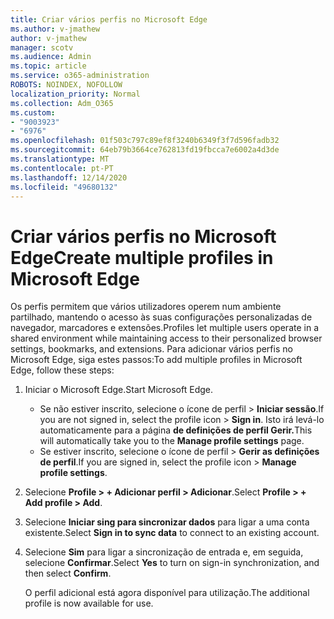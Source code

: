 ```yaml
---
title: Criar vários perfis no Microsoft Edge
ms.author: v-jmathew
author: v-jmathew
manager: scotv
ms.audience: Admin
ms.topic: article
ms.service: o365-administration
ROBOTS: NOINDEX, NOFOLLOW
localization_priority: Normal
ms.collection: Adm_O365
ms.custom:
- "9003923"
- "6976"
ms.openlocfilehash: 01f503c797c89ef8f3240b6349f3f7d596fadb32
ms.sourcegitcommit: 64eb79b3664ce762813fd19fbcca7e6002a4d3de
ms.translationtype: MT
ms.contentlocale: pt-PT
ms.lasthandoff: 12/14/2020
ms.locfileid: "49680132"
---
```

# <a name="create-multiple-profiles-in-microsoft-edge"></a><span data-ttu-id="383e0-102">Criar vários perfis no Microsoft Edge</span><span class="sxs-lookup"><span data-stu-id="383e0-102">Create multiple profiles in Microsoft Edge</span></span>

<span data-ttu-id="383e0-103">Os perfis permitem que vários utilizadores operem num ambiente partilhado, mantendo o acesso às suas configurações personalizadas de navegador, marcadores e extensões.</span><span class="sxs-lookup"><span data-stu-id="383e0-103">Profiles let multiple users operate in a shared environment while maintaining access to their personalized browser settings, bookmarks, and extensions.</span></span> <span data-ttu-id="383e0-104">Para adicionar vários perfis no Microsoft Edge, siga estes passos:</span><span class="sxs-lookup"><span data-stu-id="383e0-104">To add multiple profiles in Microsoft Edge, follow these steps:</span></span>

1. <span data-ttu-id="383e0-105">Iniciar o Microsoft Edge.</span><span class="sxs-lookup"><span data-stu-id="383e0-105">Start Microsoft Edge.</span></span>
    - <span data-ttu-id="383e0-106">Se não estiver inscrito, selecione o ícone de perfil > **Iniciar sessão**.</span><span class="sxs-lookup"><span data-stu-id="383e0-106">If you are not signed in, select the profile icon > **Sign in**.</span></span> <span data-ttu-id="383e0-107">Isto irá levá-lo automaticamente para a página **de definições de perfil Gerir.**</span><span class="sxs-lookup"><span data-stu-id="383e0-107">This will automatically take you to the **Manage profile settings** page.</span></span>
    - <span data-ttu-id="383e0-108">Se estiver inscrito, selecione o ícone de perfil > **Gerir as definições de perfil**.</span><span class="sxs-lookup"><span data-stu-id="383e0-108">If you are signed in, select the profile icon > **Manage profile settings**.</span></span>
2. <span data-ttu-id="383e0-109">Selecione **Profile > + Adicionar perfil > Adicionar**.</span><span class="sxs-lookup"><span data-stu-id="383e0-109">Select **Profile > + Add profile > Add**.</span></span>
3. <span data-ttu-id="383e0-110">Selecione **Iniciar sing para sincronizar dados** para ligar a uma conta existente.</span><span class="sxs-lookup"><span data-stu-id="383e0-110">Select **Sign in to sync data** to connect to an existing account.</span></span>
4. <span data-ttu-id="383e0-111">Selecione **Sim** para ligar a sincronização de entrada e, em seguida, selecione **Confirmar**.</span><span class="sxs-lookup"><span data-stu-id="383e0-111">Select **Yes** to turn on sign-in synchronization, and then select **Confirm**.</span></span>

    <span data-ttu-id="383e0-112">O perfil adicional está agora disponível para utilização.</span><span class="sxs-lookup"><span data-stu-id="383e0-112">The additional profile is now available for use.</span></span>
